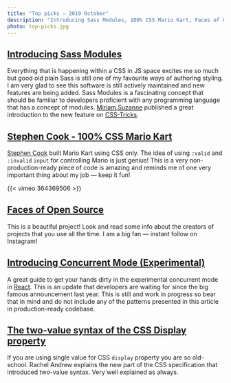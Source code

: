 ```yaml
---
title: "Top picks — 2019 October"
description: "Introducing Sass Modules, 100% CSS Mario Kart, Faces of Open Source, React Concurrent Modem, the two-value syntax of the CSS Display property and more…"
photo: top-picks.jpg
---
```


## [Introducing Sass Modules](https://css-tricks.com/introducing-sass-modules/)

Everything that is happening within a CSS in JS space excites me so much but good old plain Sass is still one of my favourite ways of authoring styling. I am very glad to see this software is still actively maintained and new features are being added. Sass Modules is a fascinating concept that should be familiar to developers proficient with any programming language that has a concept of modules. [Miriam Suzanne](https://twitter.com/mirisuzanne) published a great introduction to the new feature on [CSS-Tricks](https://twitter.com/css).

## [Stephen Cook - 100% CSS Mario Kart](https://vimeo.com/364369506)

[Stephen Cook](https://twitter.com/StephenCookDev) built Mario Kart using CSS only. The idea of using `:valid` and `:invalid` `input` for controlling Mario is just genius! This is a very non-production-ready piece of code is amazing and reminds me of one very important thing about my job — keep it fun!

{{< vimeo 364369506 >}}

## [Faces of Open Source](http://www.facesofopensource.com)

This is a beautiful project! Look and read some info about the creators of projects that you use all the time. I am a big fan — instant follow on Instagram!

## [Introducing Concurrent Mode (Experimental)](https://reactjs.org/docs/concurrent-mode-intro.html)

A great guide to get your hands dirty in the experimental concurrent mode in [React](https://reactjs.org/). This is an update that developers are waiting for since the big famous announcement last year. This is still and work in progress so bear that in mind and do not include any of the patterns presented in this article in production-ready codebase.

## [The two-value syntax of the CSS Display property](https://hacks.mozilla.org/2019/10/the-two-value-syntax-of-the-css-display-property/)

If you are using single value for CSS `display` property you are so old-school. Rachel Andrew explains the new part of the CSS specification that introduced two-value syntax. Very well explained as always.

